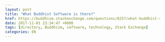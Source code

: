 ```yaml
---
layout: post
title: "What Buddhist Software is there?"
href: https://buddhism.stackexchange.com/questions/8257/what-buddhist-software-is-there
date: 2017-11-01 23:34:47 +0000
tags: [directory, Buddhism, software, technology, Stack Exchange]
categories: EN
---
```

